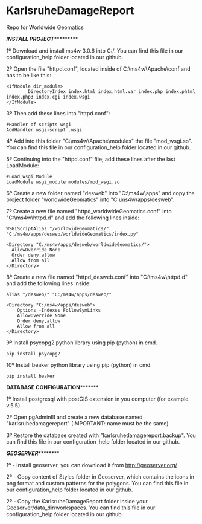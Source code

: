 # KarlsruheDamageReport
Repo for Worldwide Geomatics


***********************************************INSTALL PROJECT********************************************************

1º Download and install ms4w 3.0.6 into C:/. You can find this file in our configuration_help folder located in our github.

2º Open the file "httpd.conf", located inside of C:\ms4w\Apache\conf and <IfModule dir_module> has to be like this:

	<IfModule dir_module>
    		DirectoryIndex index.html index.html.var index.php index.phtml index.php3 index.cgi index.wsgi
	</IfModule>

3º Then add these lines into "httpd.conf":

	#Handler of scripts wsgi
	AddHandler wsgi-script .wsgi

4º Add into this folder "C:\ms4w\Apache\modules" the file "mod_wsgi.so". You can find this file in our configuration_help folder located in our github.

5º Continuing into the "httpd.conf" file; add these lines after the last LoadModule:

	#Load wsgi Module
	LoadModule wsgi_module modules/mod_wsgi.so

6º Create a new folder named "desweb" into "C:\ms4w\apps" and copy the project folder "worldwideGeomatics" into "C:\ms4w\apps\desweb".

7º Create a new file named "httpd_worldwideGeomatics.conf" into "C:\ms4w\httpd.d" and add the following lines inside:

	WSGIScriptAlias "/worldwideGeomatics/" "C:/ms4w/apps/desweb/worldwideGeomatics/index.py"
	
	<Directory "C:/ms4w/apps/desweb/worldwideGeomatics/">
	  AllowOverride None
	  Order deny,allow
	  Allow from all
	</Directory>

8º Create a new file named "httpd_desweb.conf" into "C:\ms4w\httpd.d" and add the following lines inside:

	alias "/desweb/" "C:/ms4w/apps/desweb/"

	<Directory "C:/ms4w/apps/desweb">
		Options -Indexes FollowSymLinks
		AllowOverride None
		Order deny,allow
		Allow from all
	</Directory>

9º Install psycopg2 python library using pip (python) in cmd.

	pip install psycopg2

10º Install beaker python library using pip (python) in cmd.

	pip install beaker


********************************************DATABASE CONFIGURATION***************************************************

1º Install postgresql with postGIS extension in you computer (for example v.5.5).

2º Open pgAdminIII and create a new database named "karlsruhedamagereport" (IMPORTANT: name must be the same).

3º Restore the database created with "karlsruhedamagereport.backup". You can find this file in our configuration_help folder located in our github.


*************************************************GEOSERVER********************************************************* 

1º - Install geoserver, you can download it from http://geoserver.org/

2º - Copy content of Styles folder in Geoserver, which contains the icons in png format and custom patterns for the polygons. You can find this file in our configuration_help folder located in our github.

2º - Copy the KarlsruheDamageReport folder inside your Geoserver/data_dir/workspaces. You can find this file in our configuration_help folder located in our github.
